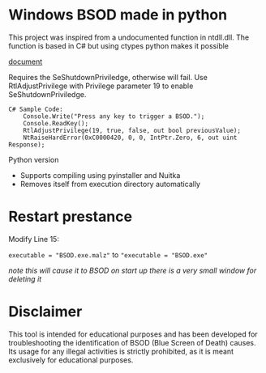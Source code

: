 # Windows BSOD made in python
This project was inspired from a undocumented function in ntdll.dll.
The function is based in C# but using ctypes python makes it possible  

[document](https://www.pinvoke.net/default.aspx/ntdll/NtRaiseHandError.html)  

Requires the SeShutdownPriviledge, otherwise will fail.
Use RtlAdjustPrivilege with Privilege parameter 19 to enable SeShutdownPriviledge.
```
C# Sample Code:
    Console.Write("Press any key to trigger a BSOD.");
    Console.ReadKey();
    RtlAdjustPrivilege(19, true, false, out bool previousValue);
    NtRaiseHardError(0xC0000420, 0, 0, IntPtr.Zero, 6, out uint Response);
```
Python version

- Supports compiling using pyinstaller and Nuitka
- Removes itself from execution directory automatically

# Restart prestance 
Modify Line 15:  

```executable = "BSOD.exe.malz"``` to ```"executable = "BSOD.exe"```  

*note this will cause it to BSOD on start up there is a very small window for deleting it*

# Disclaimer
This tool is intended for educational purposes and has been developed for troubleshooting the identification of BSOD (Blue Screen of Death) causes. Its usage for any illegal activities is strictly prohibited, as it is meant exclusively for educational purposes.
